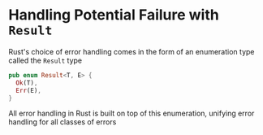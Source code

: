 # Handling Potential Failure with `Result`

Rust's choice of error handling comes in the form of an enumeration type
called the `Result` type

```rust
pub enum Result<T, E> {
  Ok(T),
  Err(E),
}
```

All error handling in Rust is built on top of this enumeration, unifying error handling
for all classes of errors
